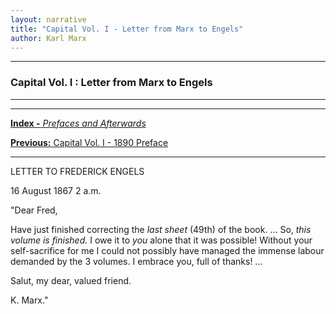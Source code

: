 ```yaml
---
layout: narrative
title: "Capital Vol. I - Letter from Marx to Engels"
author: Karl Marx
---
```


* * *  

### Capital Vol. I : Letter from Marx to Engels

* * *

* * *

[**Index -** *Prefaces and Afterwards*](/preindex)

[**Previous:** Capital Vol. I - 1890 Preface](/prefaces/p7)

* * *

LETTER TO FREDERICK ENGELS


16 August 1867 2 a.m.

"Dear Fred,

Have just finished correcting the _last sheet_ (49th) of
the book. ... So, _this volume is finished._ I owe it to _you_
alone that it was possible! Without your self-sacrifice for me I could
not possibly have managed the immense labour demanded by the 3 volumes.
I embrace you, full of thanks! ...

Salut, my dear, valued friend.

K. Marx."

